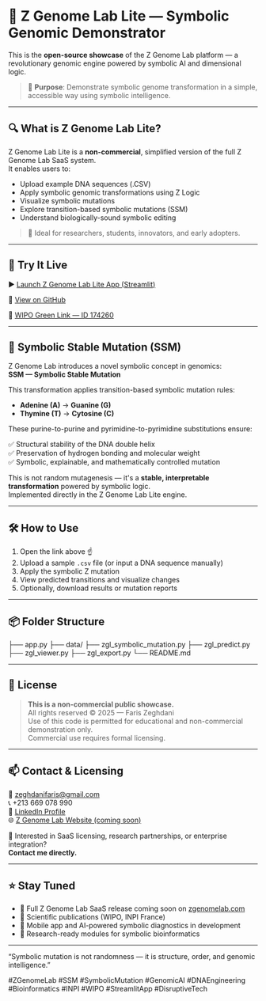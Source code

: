 # 🧬 Z Genome Lab Lite — Symbolic Genomic Demonstrator

This is the **open-source showcase** of the Z Genome Lab platform — a revolutionary genomic engine powered by symbolic AI and dimensional logic.

> 🎯 **Purpose**: Demonstrate symbolic genome transformation in a simple, accessible way using symbolic intelligence.

---

## 🔍 What is Z Genome Lab Lite?

Z Genome Lab Lite is a **non-commercial**, simplified version of the full Z Genome Lab SaaS system.  
It enables users to:
- Upload example DNA sequences (.CSV)
- Apply symbolic genomic transformations using Z Logic
- Visualize symbolic mutations
- Explore transition-based symbolic mutations (SSM)
- Understand biologically-sound symbolic editing

> 🧪 Ideal for researchers, students, innovators, and early adopters.

---

## 🚀 Try It Live

▶️ [Launch Z Genome Lab Lite App (Streamlit)](https://z-genome-lab-lite.streamlit.app)

📂 [View on GitHub](https://github.com/ZeghdaniFaris/Z-Genome-Lab)

🌱 [WIPO Green Link — ID 174260](https://wipogreen.wipo.int/wipogreen-database/articles/174260)

---

## 🧬 Symbolic Stable Mutation (SSM)

Z Genome Lab introduces a novel symbolic concept in genomics:  
**SSM — Symbolic Stable Mutation**

This transformation applies transition-based symbolic mutation rules:

- **Adenine (A)** → **Guanine (G)**  
- **Thymine (T)** → **Cytosine (C)**  

These purine-to-purine and pyrimidine-to-pyrimidine substitutions ensure:

✅ Structural stability of the DNA double helix  
✅ Preservation of hydrogen bonding and molecular weight  
✅ Symbolic, explainable, and mathematically controlled mutation  

This is not random mutagenesis — it's a **stable, interpretable transformation** powered by symbolic logic.  
Implemented directly in the Z Genome Lab Lite engine.

---

## 🛠️ How to Use

1. Open the link above ☝️  
2. Upload a sample `.csv` file (or input a DNA sequence manually)  
3. Apply the symbolic Z mutation  
4. View predicted transitions and visualize changes  
5. Optionally, download results or mutation reports

---

## 📦 Folder Structure

├── app.py ├── data/ ├── zgl_symbolic_mutation.py ├── zgl_predict.py ├── zgl_viewer.py ├── zgl_export.py └── README.md

---

## 📄 License

> **This is a non-commercial public showcase.**  
All rights reserved © 2025 — Faris Zeghdani  
Use of this code is permitted for educational and non-commercial demonstration only.  
Commercial use requires formal licensing.

---

## 📫 Contact & Licensing

📧 zeghdanifaris@gmail.com  
📞 +213 669 078 990  
🔗 [LinkedIn Profile](https://www.linkedin.com/in/zeghdanifaris/)  
🌐 [Z Genome Lab Website (coming soon)](https://zgenomelab.com)

💼 Interested in SaaS licensing, research partnerships, or enterprise integration?  
**Contact me directly.**

---

## ⭐ Stay Tuned

- 🚀 Full Z Genome Lab SaaS release coming soon on [zgenomelab.com](https://zgenomelab.com)  
- 📜 Scientific publications (WIPO, INPI France)  
- 📱 Mobile app and AI-powered symbolic diagnostics in development  
- 🔬 Research-ready modules for symbolic bioinformatics

---

“Symbolic mutation is not randomness — it is structure, order, and genomic intelligence.”

#ZGenomeLab #SSM #SymbolicMutation #GenomicAI #DNAEngineering #Bioinformatics #INPI #WIPO #StreamlitApp #DisruptiveTech
